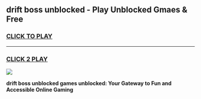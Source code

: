 
## drift boss unblocked - Play Unblocked Gmaes & Free
<h3>
<a href="https://premium.freeplayer.one?title=drift_boss_unblocked&ref=20F">CLICK TO PLAY</a></h3>
<hr>

<h3>
<a href="https://premium.freeplayer.one?title=drift_boss_unblocked&ref=20F">CLICK 2 PLAY</a>
  
</h3>

<a href="https://premium.freeplayer.one?title=drift_boss_unblocked&ref=20F/"><img src="https://clearcache.store/games.png"></a>


**drift boss unblocked games unblocked: Your Gateway to Fun and Accessible Online Gaming**
